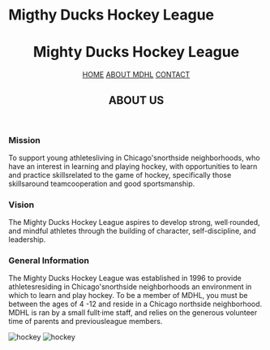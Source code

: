 # Migthy Ducks Hockey League

<!DOCTYPE html>
<html lang="en">
<head>
    <meta charset="UTF-8">
    <meta http-equiv="X-UA-Compatible" content="IE=edge">
    <meta name="viewport" content="width=device-width, initial-scale=1.0">
    <link rel="stylesheet" href="./styles/styles.css">
    <title>Mighty Ducks Hockey League - About</title>
</head>
<body class="flex orange">
    <header class="flex">
        <h1 class="flex jCenter totalWidth">Mighty Ducks Hockey League</h1>
        <nav class="flex jSpaceBe totalWidth">
            <a href="index.html" class="flex aCenter jCenter orangeTr">HOME</a>
            <a href="#" class="flex aCenter jCenter orangeTr">ABOUT MDHL</a>
            <a href="contact.html" class="flex aCenter jCenter orangeTr">CONTACT</a>
        </nav>
        <h2 class="flex aCenter jCenter totalWidth subtitle">ABOUT US</h2>
    </header>
    <main>
        <article>
            <h3>Mission</h3>
            <p>To support young athletesliving in Chicago'snorthside neighborhoods, who have an interest in learning and playing hockey, with opportunities to learn and practice skillsrelated to the game of hockey, specifically those skillsaround teamcooperation and good sportsmanship.</p>
        </article>
        <article>
            <h3>Vision</h3>
            <p>The Mighty Ducks Hockey League aspires to develop strong, well·rounded, and mindful athletes through the building of character, self-discipline, and leadership.</p>
        </article>
        <article>
            <h3>General Information</h3>
            <p>The Mighty Ducks Hockey League was established in 1996 to provide athletesresiding in Chicago'snorthside neighborhoods an environment in which to learn and play hockey. To be a member of MDHL, you must be between the ages of 4 -12 and reside in a Chicago northside neighborhood. MDHL is ran by a small fullt·ime staff, and relies on the generous volunteer time of parents and previousleague members.</p>
        </article>
    </main>
    <footer class="totalWidth flex jCenter">
        <img src="./files/tiraHockey.png" alt="hockey">
        <img src="./files/tiraHockey.png" alt="hockey">
    </footer>
</body>
</html>